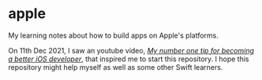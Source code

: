 # apple
My learning notes about how to build apps on Apple's platforms.

On 11th Dec 2021, I saw an youtube video, *[My number one tip for becoming a better iOS developer](https://www.youtube.com/watch?v=kTARSJSNGPI)*, that inspired me to start this repository. I hope this repository might help myself as well as some other Swift learners.
